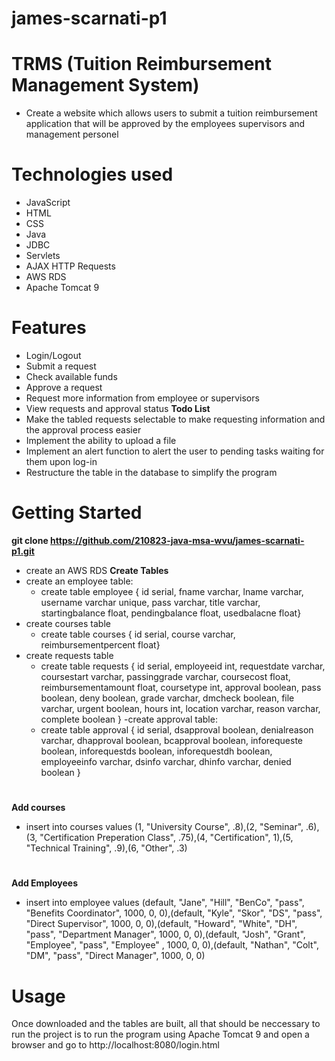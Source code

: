 # james-scarnati-p1
# TRMS (Tuition Reimbursement Management System)
- Create a website which allows users to submit a tuition reimbursement application that will be approved by the employees supervisors and management personel
# Technologies used
- JavaScript
- HTML
- CSS
- Java
- JDBC
- Servlets
- AJAX HTTP Requests
- AWS RDS
- Apache Tomcat 9

# Features
- Login/Logout
- Submit a request
- Check available funds
- Approve a request
- Request more information from employee or supervisors
- View requests and approval status
**Todo List**
- Make the tabled requests selectable to make requesting information and the approval process easier
- Implement the ability to upload a file
- Implement an alert function to alert the user to pending tasks waiting for them upon log-in
- Restructure the table in the database to simplify the program

# Getting Started
**git clone https://github.com/210823-java-msa-wvu/james-scarnati-p1.git**
- create an AWS RDS 
**Create Tables**
- create an employee table:
  - create table employee { id serial, fname varchar, lname varchar, username varchar unique, pass varchar, title varchar, startingbalance float, pendingbalance float, usedbalacne float}
- create courses table
  - create table courses { id serial, course varchar, reimbursementpercent float}
- create requests table
  - create table requests { id serial, employeeid int, requestdate varchar, coursestart varchar, passinggrade varchar, coursecost float, reimbursementamount float, coursetype int, approval boolean, pass boolean, deny boolean, grade varchar, dmcheck boolean, file varchar, urgent boolean, hours int, location varchar, reason varchar, complete boolean }
-create approval table:
  - create table approval { id serial, dsapproval boolean, denialreason varchar, dhapproval boolean, bcapproval boolean, inforequeste boolean, inforequestds boolean, inforequestdh boolean, employeeinfo varchar, dsinfo varchar, dhinfo varchar, denied boolean }
#
**Add courses**
- insert into courses values (1, "University Course", .8),(2, "Seminar", .6),(3, "Certification Preperation Class", .75),(4, "Certification", 1),(5, "Technical Training", .9),(6, "Other", .3)
#
**Add Employees**
- insert into employee values (default, "Jane", "Hill", "BenCo", "pass", "Benefits Coordinator", 1000, 0, 0),(default, "Kyle", "Skor", "DS", "pass", "Direct Supervisor", 1000, 0, 0),(default, "Howard", "White", "DH", "pass", "Department Manager", 1000, 0, 0),(default, "Josh", "Grant", "Employee", "pass", "Employee" , 1000, 0, 0),(default, "Nathan", "Colt", "DM", "pass", "Direct Manager", 1000, 0, 0)

# Usage
Once downloaded and the tables are built, all that should be neccessary to run the project is to run the program using Apache Tomcat 9 and open a browser and go to http://localhost:8080/login.html

